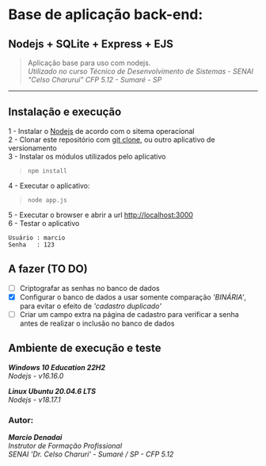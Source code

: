 # Base de aplicação back-end:

## Nodejs + SQLite + Express + EJS

> Aplicação base para uso com nodejs.  
> _Utilizado no curso Técnico de Desenvolvimento de Sistemas - SENAI "Celso Charurui" CFP 5.12 - Sumaré - SP_

---

## Instalação e execução

1 - Instalar o [Nodejs](https://nodejs.org/en/download) de acordo com o sitema operacional  
2 - Clonar este repositório com [git clone](https://github.com/DenadaiSenai/LoginSQLite.git), ou outro aplicativo de versionamento  
3 - Instalar os módulos utilizados pelo aplicativo

> `npm install`

4 - Executar o aplicativo:

> `node app.js`

5 - Executar o browser e abrir a url [http://localhost:3000](http://localhost:3000)  
6 - Testar o aplicativo

```
Usuário : marcio
Senha   : 123
```

## A fazer (TO DO)

- [ ] Criptografar as senhas no banco de dados
- [x] Configurar o banco de dados a usar somente comparação _'BINÁRIA'_, para evitar o efeito de _'cadastro duplicado'_
- [ ] Criar um campo extra na página de cadastro para verificar a senha antes de realizar o inclusão no banco de dados

## Ambiente de execução e teste

**_Windows 10 Education 22H2_**  
_Nodejs - v16.16.0_

**_Linux Ubuntu 20.04.6 LTS_**  
_Nodejs - v18.17.1_

### Autor:

**_Marcio Denadai_**  
_Instrutor de Formação Profissional_  
_SENAI 'Dr. Celso Charuri' - Sumaré / SP - CFP 5.12_
